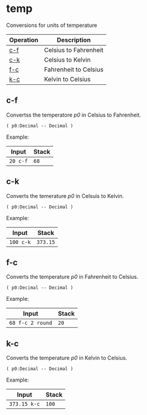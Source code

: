 <!-- Document generated by "gen-doc"; DO NOT EDIT -->

# temp

Conversions for units of temperature

| Operation   | Description
|-------------|---------------
| [c-f](#c-f) | Celsius to Fahrenheit
| [c-k](#c-k) | Celsius to Kelvin
| [f-c](#f-c) | Fahrenheit to Celsius
| [k-c](#k-c) | Kelvin to Celsius


## c-f

Convertss the temperatore *p0* in Celsius to Fahrenheit.

	( p0:Decimal -- Decimal )

Example:

<!-- test: c-f -->

| Input    | Stack
|----------|---------------
| `20 c-f` | `68` 

## c-k

Converts the temerature *p0* in Celsuis to Kelvin.

	( p0:Decimal -- Decimal )

Example:

<!-- test: c-k -->

| Input     | Stack
|-----------|---------------
| `100 c-k` | `373.15` 

## f-c

Converts the temperature *p0* in Fahrenheit to Celsius.

	( p0:Decimal -- Decimal )

Example:

<!-- test: f-c -->

| Input            | Stack
|------------------|---------------
| `68 f-c 2 round` | `20` 

## k-c

Converts the temperature *p0* in Kelvin to Celsius.

	( p0:Decimal -- Decimal )

Example:

<!-- test: k-c -->

| Input        | Stack
|--------------|---------------
| `373.15 k-c` | `100` 
